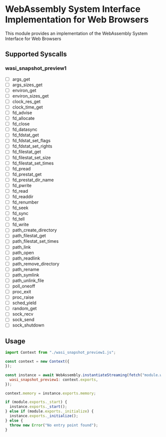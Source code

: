 # WebAssembly System Interface Implementation for Web Browsers

This module provides an implementation of the WebAssembly System Interface for Web Browsers

## Supported Syscalls

### wasi_snapshot_preview1

- [ ] args_get
- [ ] args_sizes_get
- [ ] environ_get
- [ ] environ_sizes_get
- [ ] clock_res_get
- [ ] clock_time_get
- [ ] fd_advise
- [ ] fd_allocate
- [ ] fd_close
- [ ] fd_datasync
- [ ] fd_fdstat_get
- [ ] fd_fdstat_set_flags
- [ ] fd_fdstat_set_rights
- [ ] fd_filestat_get
- [ ] fd_filestat_set_size
- [ ] fd_filestat_set_times
- [ ] fd_pread
- [ ] fd_prestat_get
- [ ] fd_prestat_dir_name
- [ ] fd_pwrite
- [ ] fd_read
- [ ] fd_readdir
- [ ] fd_renumber
- [ ] fd_seek
- [ ] fd_sync
- [ ] fd_tell
- [ ] fd_write
- [ ] path_create_directory
- [ ] path_filestat_get
- [ ] path_filestat_set_times
- [ ] path_link
- [ ] path_open
- [ ] path_readlink
- [ ] path_remove_directory
- [ ] path_rename
- [ ] path_symlink
- [ ] path_unlink_file
- [ ] poll_oneoff
- [ ] proc_exit
- [ ] proc_raise
- [ ] sched_yield
- [ ] random_get
- [ ] sock_recv
- [ ] sock_send
- [ ] sock_shutdown

## Usage

```javascript
import Context from "./wasi_snapshot_preview1.js";

const context = new Context({
});

const instance = await WebAssembly.instantiateStreaming(fetch("module.wasm"), {
  wasi_snapshot_preview1: context.exports,
});

context.memory = instance.exports.memory;

if (module.exports._start) {
  instance.exports._start();
} else if (module.exports._initialize) {
  instance.exports._initialize();
} else {
  throw new Error("No entry point found");
}
```
